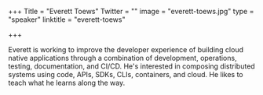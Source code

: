 +++
Title = "Everett Toews"
Twitter = ""
image = "everett-toews.jpg"
type = "speaker"
linktitle = "everett-toews"

+++

Everett is working to improve the developer experience of building cloud native applications through a combination of development, operations, testing, documentation, and CI/CD. He's interested in composing distributed systems using code, APIs, SDKs, CLIs, containers, and cloud. He likes to teach what he learns along the way.